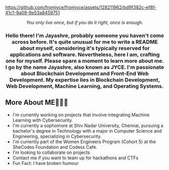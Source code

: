 https://github.com/fromjyce/fromjyce/assets/128211962/bd9f382c-ef8f-41c1-9a09-9e53a8459751



<p align="center">
<i>You only live once, but if you do it right, once is enough.</i>
</p>
<h3 align="center">
Hello there! I'm Jayashre, probably someone you haven't come across before. It's quite unusual for me to write a README about myself, considering it's typically reserved for applications and software. Nevertheless, here I am, crafting one for myself. Please spare a moment to learn more about me. I go by the name Jayashre, also known as JYCE. I'm passionate about Blockchain Development and Front-End Web Development. My expertise lies in Blockchain Development, Web Development, Machine Learning, and Operating Systems.
</h3>
<h2>More About ME🙋🏻‍♀</h2>
<ul>
<li>
I'm currently working on projects that involve integrating Machine Learning with Cybersecurity.
</li>
<li>
I'm currently a sophomore at Shiv Nadar University, Chennai, pursuing a bachelor's degree in Technology with a major in Computer Science and Engineering, specializing in Cybersecurity.
</li>
<li>
I'm currently part of the Women Engineers Program (Cohort 5) at the SheCodes Foundation and Codess Cafe.
</li>
<li>
I'm looking to collaborate on projects
</li>
<li>
Contact me if you want to team up for hackathons and CTFs
</li>
<li>
Fun Fact: I have broken humour
</li>
</ul>
